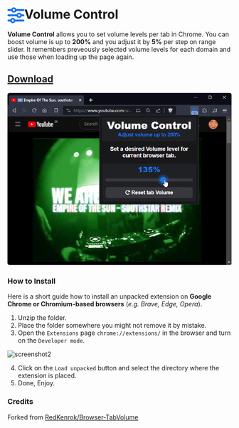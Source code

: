 # <img src="extension/src/icons/64.png" width="38" align="left" /> Volume Control

**Volume Control** allows you to set volume levels per tab in Chrome. You can boost volume is up to **200%** and you adjust it by **5%** per step on range slider. It remembers preveously selected volume levels for each domain and use those when loading up the page again.



## [**Download**](https://github.com/yungsamd17/Volume-Control/releases/latest/download/Volume-Control.zip)

[![Screenshot Brave YouTube](screenshots/youtube.png)](https://youtu.be/qguEGR5BK2k)


### How to Install
Here is a short guide how to install an unpacked extension on **Google Chrome or Chromium-based browsers** (*e.g. Brave, Edge, Opera*).

1. Unzip the folder.
2. Place the folder somewhere you might not remove it by mistake.
3. Open the `Extensions` page `chrome://extensions/` in the browser and turn on the `Developer mode`.

![screenshot2](https://user-images.githubusercontent.com/64147848/228734049-1e16ee90-804b-4412-bd86-c799dda84d77.png)

4. Click on the `Load unpacked` button and select the directory where the extension is placed.
5. Done, Enjoy.


### Credits

Forked from [RedKenrok/Browser-TabVolume](https://github.com/RedKenrok/Browser-TabVolume)
